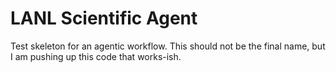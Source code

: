 # LANL Scientific Agent

Test skeleton for an agentic workflow. This should not be the final name, but I am pushing up this code that works-ish. 




